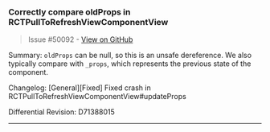 ### Correctly compare oldProps in RCTPullToRefreshViewComponentView

> Issue #50092 - [View on GitHub](https://github.com/facebook/react-native/pull/50092)

Summary:
`oldProps` can be null, so this is an unsafe dereference. We also typically compare with `_props`, which represents the previous state of the component.

Changelog: [General][Fixed] Fixed crash in RCTPullToRefreshViewComponentView#updateProps

Differential Revision: D71388015




---

